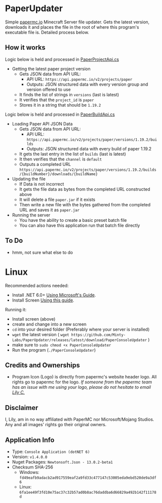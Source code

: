 <h1>PaperUpdater</h1>
Simple <a href="https://papermc.io/downloads" target="_blank">papermc.io</a> Minecraft Server file updater. Gets the latest version, downloads it and places the file in the root of where this program's executable file is. Detailed process below.

<h2>How it works</h2>
Logic below is held and processed in <a href="PaperConsoleUpdater/PaperData/PaperProjectApi.cs">PaperProjectApi.cs</a>
<ul>
	<li>Getting the latest paper project version
		<ul>
			<li>Gets JSON data from API URL:
				<ul>
					<li>API URL: <code>https://api.papermc.io/v2/projects/paper</code></li>
					<li>Outputs: JSON structured data with every version group and version offered to use</li>
				</ul>
			</li>
			<li>It finds the list of strings in <code>versions</code> (last is latest)</li>
			<li>It verifies that the <code>project_id</code> is <code>paper</code></li>
			<li>Stores it in a string that should be <code>1.19.2</code></li>
		</ul>
	</li>
</ul>

Logic below is held and processed in <a href="PaperConsoleUpdater/PaperData/PaperBuildApi.cs">PaperBuildApi.cs</a>
<ul>
	<li>Loading Paper API JSON Data
		<ul>
			<li>Gets JSON data from API URL:
				<ul>
					<li>API URL: <code>https://api.papermc.io/v2/projects/paper/versions/1.19.2/builds</code></li>
					<li>Outputs: JSON structured data with every build of paper 1.19.2</li>
				</ul>
			</li>
			<li>It gets the last entry in the list of <code>builds</code> (last is latest)</li>
			<li>It then verifies that the <code>channel</code> is <code>default</code></li>
			<li>Outputs a completed URL <code>https://api.papermc.io/v2/projects/paper/versions/1.19.2/builds/{buildNumber}/downloads/{buildName}</code></li>
		</ul>
	</li>
	<li>Updating the file
		<ul>
			<li>If Data is not incorrect</li>
			<li>It gets the file data as bytes from the completed URL constructed above</li>
			<li>It will delete a file <code>paper.jar</code> if it exists</li>
			<li>Then write a new file with the bytes gathered from the completed URL and saves it as <code>paper.jar</code></li>
		</ul>
	</li>
	<li>Running the server
		<ul>
			<li>You have the ability to create a basic preset batch file</li>
			<li>You can also have this application run that batch file directly</li>
		</ul>
	</li>
</ul>

<h2>To Do</h2>
<ul>
	<li>hmm, not sure what else to do</li>
</ul>

<h1>Linux</h1>
Recommended actions needed:
<ul>
	<li>Install .NET 6.0+ <a href="https://docs.microsoft.com/en-us/dotnet/core/install/linux" target="_blank">Using Microsoft's Guide</a>.</li>
	<li>Install Screen <a href="https://linuxhint.com/screen-linux/" target="_blank">Using this guide</a>.</li>
</ul>
Running it:
<ul>
	<li>Install screen (above)</li>
	<li>create and change into a new screen</li>
	<li><code>cd</code> into your desired folder (Preferably where your server is installed)</li>
	<li><code>wget</code> the latest version ( <code>wget https://github.com/Minty-Labs/PaperUpdater/releases/latest/download/PaperConsoleUpdater</code> )</li>
	<li>make sure to <code>sudo chmod +x PaperConsoleUpdater</code></li>
	<li>Run the program (<code>./PaperConsoleUpdater</code>)</li>
</ul>

<h2>Credits and Ownerships</h2>
<ul>
	<li>Program Icon (Logo) is directly from papermc's website header logo. All rights go to papermc for the logo. <i>If someone from the papermc team has an issue with me using your logo, please do not hesitate to email <a href="mailto:admin@mintlily.lgbt">Lily C.</a></i></li>
</ul>

<h2>Disclaimer</h2>
I, Lily, am in no way affiliated with PaperMC nor Microsoft/Mojang Studios. Any and all images' rights go their original owners.<br>

<h2>Application Info</h2>
<ul>
	<li>Type: <code>Console Application (dotNET 6)</code></li>
	<li>Version: <code>v1.4.0.0</code></li>
	<li>Nuget Packages: <code>Newtonsoft.Json - 13.0.2-beta1</code></li>
	<li>Checksum SHA-256
		<ul>
			<li>Windows: <code>fd49eafb9adacb2ad917559eaf2a9fd33c477147c53005eda9ebd520de9a3df6</code></li>
			<li>Linux:   <code>6fa1ee49f3fd10e75ac37c32b57ad0b8ac76daddba6d66829a492b142f11178d</code></li>
		</ul>
	</li>
</ul>